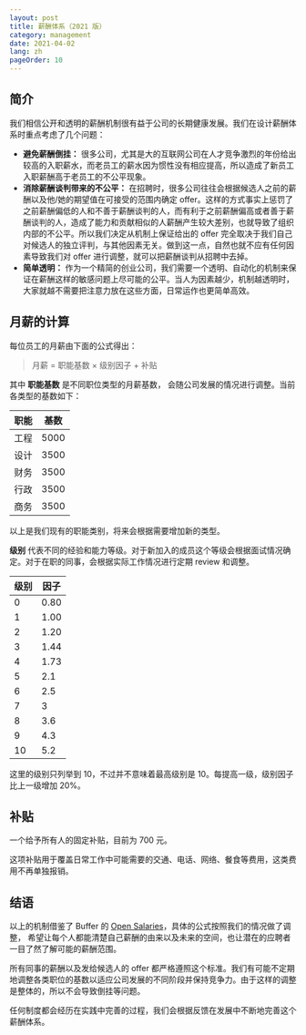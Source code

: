 ```yaml
---
layout: post
title: 薪酬体系（2021 版）
category: management
date: 2021-04-02
lang: zh
pageOrder: 10
---
```


## 简介

我们相信公开和透明的薪酬机制很有益于公司的长期健康发展。我们在设计薪酬体系时重点考虑了几个问题：

- **避免薪酬倒挂：** 很多公司，尤其是大的互联网公司在人才竞争激烈的年份给出较高的入职薪水，而老员工的薪水因为惯性没有相应提高，所以造成了新员工入职薪酬高于老员工的不公平现象。
- **消除薪酬谈判带来的不公平：** 在招聘时，很多公司往往会根据候选人之前的薪酬以及他/她的期望值在可接受的范围内确定 offer。这样的方式事实上惩罚了之前薪酬偏低的人和不善于薪酬谈判的人，而有利于之前薪酬偏高或者善于薪酬谈判的人，造成了能力和贡献相似的人薪酬产生较大差别，也就导致了组织内部的不公平。所以我们决定从机制上保证给出的 offer 完全取决于我们自己对候选人的独立评判，与其他因素无关。做到这一点，自然也就不应有任何因素导致我们对 offer 进行调整，就可以把薪酬谈判从招聘中去掉。
- **简单透明：** 作为一个精简的创业公司，我们需要一个透明、自动化的机制来保证在薪酬这样的敏感问题上尽可能的公平。当人为因素越少，机制越透明时，大家就越不需要把注意力放在这些方面，日常运作也更简单高效。

## 月薪的计算

每位员工的月薪由下面的公式得出：

> 月薪 = 职能基数 × 级别因子 + 补贴

其中 **职能基数** 是不同职位类型的月薪基数， 会随公司发展的情况进行调整。当前各类型的基数如下：

职能              | 基数
-----------------|----------------
工程              | 5000
设计              | 3500
财务              | 3500
行政              | 3500
商务              | 3500

以上是我们现有的职能类别，将来会根据需要增加新的类型。

**级别** 代表不同的经验和能力等级。对于新加入的成员这个等级会根据面试情况确定。对于在职的同事，会根据实际工作情况进行定期 review 和调整。

级别            | 因子
----------------|----------------
0               | 0.80
1               | 1.00
2               | 1.20
3               | 1.44
4               | 1.73
5               | 2.1
6               | 2.5
7               | 3
8               | 3.6
9               | 4.3
10              | 5.2

这里的级别只列举到 10，不过并不意味着最高级别是 10。每提高一级，级别因子比上一级增加 20%。

## 补贴

一个给予所有人的固定补贴，目前为 700 元。

这项补贴用于覆盖日常工作中可能需要的交通、电话、网络、餐食等费用，这类费用不再单独报销。

## 结语

以上的机制借鉴了 Buffer 的 [Open Salaries](https://open.bufferapp.com/introducing-open-salaries-at-buffer-including-our-transparent-formula-and-all-individual-salaries/)，具体的公式按照我们的情况做了调整， 希望让每个人都能清楚自己薪酬的由来以及未来的空间，也让潜在的应聘者一目了然了解可能的薪酬范围。

所有同事的薪酬以及发给候选人的 offer 都严格遵照这个标准。我们有可能不定期地调整各类职位的基数以适应公司发展的不同阶段并保持竞争力。由于这样的调整是整体的，所以不会导致倒挂等问题。

任何制度都会经历在实践中完善的过程，我们会根据反馈在发展中不断地完善这个薪酬体系。
